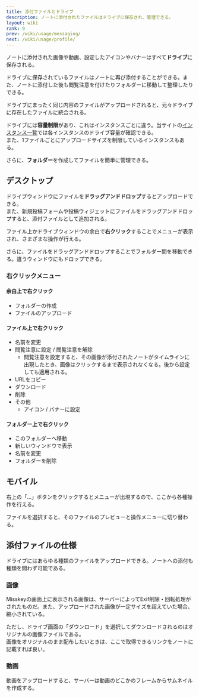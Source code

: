 ```yaml
---
title: 添付ファイルとドライブ
description: ノートに添付されたファイルはドライブに保存され、管理できる。
layout: wiki
rank: 9
prev: /wiki/usage/messaging/
next: /wiki/usage/profile/
---
```

ノートに添付された画像や動画、設定したアイコンやバナーはすべて**ドライブ**に保存される。  

ドライブに保存されているファイルはノートに再び添付することができる。また、ノートに添付した後も閲覧注意を付けたりフォルダーに移動して整理したりできる。

ドライブにまったく同じ内容のファイルがアップロードされると、元々ドライブに存在したファイルに統合される。

ドライブには**容量制限**があり、これはインスタンスごとに違う。当サイトの[インスタンス一覧](../instances/)では各インスタンスのドライブ容量が確認できる。  
また、1ファイルごとにアップロードサイズを制限しているインスタンスもある。

さらに、**フォルダー**を作成してファイルを簡単に管理できる。

## デスクトップ
ドライブウィンドウにファイルを**ドラッグアンドドロップ**するとアップロードできる。  
また、新規投稿フォームや投稿ウィジェットにファイルをドラッグアンドドロップすると、添付ファイルとして追加される。

ファイル上かドライブウィンドウの余白で**右クリック**することでメニューが表示され、さまざまな操作が行える。

さらに、ファイルをドラッグアンドドロップすることでフォルダー間を移動できる。違うウィンドウにもドロップできる。

### 右クリックメニュー
#### 余白上で右クリック
- フォルダーの作成
- ファイルのアップロード

#### ファイル上で右クリック
- 名前を変更
- 閲覧注意に設定 / 閲覧注意を解除
  * 閲覧注意を設定すると、その画像が添付されたノートがタイムラインに出現したとき、画像はクリックするまで表示されなくなる。後から設定しても適用される。
- URLをコピー
- ダウンロード
- 削除
- その他
  * アイコン / バナーに設定

#### フォルダー上で右クリック
- このフォルダーへ移動
- 新しいウィンドウで表示
- 名前を変更
- フォルダーを削除

## モバイル
右上の「…」ボタンをクリックするとメニューが出現するので、ここから各種操作を行える。

ファイルを選択すると、そのファイルのプレビューと操作メニューに切り替わる。

## 添付ファイルの仕様
ドライブにはあらゆる種類のファイルをアップロードできる。ノートへの添付も種類を問わず可能である。

### 画像
Misskeyの画面上に表示される画像は、サーバーによってExif削除・回転処理がされたものだ。また、アップロードされた画像が一定サイズを超えていた場合、縮小されている。

ただし、ドライブ画面の「ダウンロード」を選択してダウンロードされるのはオリジナルの画像ファイルである。  
画像をオリジナルのまま配布したいときは、ここで取得できるリンクをノートに記載すれば良い。

### 動画
動画をアップロードすると、サーバーは動画のどこかのフレームからサムネイルを作成する。  
